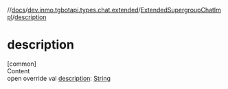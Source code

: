 //[docs](../../../index.md)/[dev.inmo.tgbotapi.types.chat.extended](../index.md)/[ExtendedSupergroupChatImpl](index.md)/[description](description.md)



# description  
[common]  
Content  
open override val [description](description.md): [String](https://kotlinlang.org/api/latest/jvm/stdlib/kotlin/-string/index.html)  



